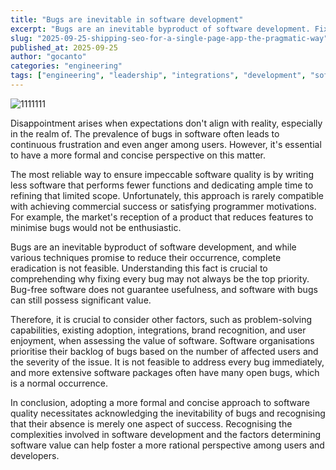 ```yaml
---
title: "Bugs are inevitable in software development"
excerpt: "Bugs are an inevitable byproduct of software development. Fixing every bug isn’t always the top priority because bug-free software doesn’t guarantee usefulness, and software with bugs can still deliver value."
slug: "2025-09-25-shipping-seo-for-a-single-page-app-the-pragmatic-way"
published_at: 2025-09-25
author: "gocanto"
categories: "engineering"
tags: ["engineering", "leadership", "integrations", "development", "software"]
---
```


![1111111](https://github.com/user-attachments/assets/1158b596-1651-4b73-99a2-7d06feae9402)

Disappointment arises when expectations don't align with reality, especially in the realm of. The prevalence of bugs in software often leads to continuous frustration and even anger among users. 
However, it's essential to have a more formal and concise perspective on this matter.

The most reliable way to ensure impeccable software quality is by writing less software that performs fewer functions and dedicating ample time to refining that limited scope. Unfortunately, this approach 
is rarely compatible with achieving commercial success or satisfying programmer motivations. For example, the market's reception of a product that reduces features to minimise bugs would not be enthusiastic.

Bugs are an inevitable byproduct of software development, and while various techniques promise to reduce their occurrence, complete eradication is not feasible. Understanding this fact is crucial to 
comprehending why fixing every bug may not always be the top priority. Bug-free software does not guarantee usefulness, and software with bugs can still possess significant value.

Therefore, it is crucial to consider other factors, such as problem-solving capabilities, existing adoption, integrations, brand recognition, and user enjoyment, when assessing the value of software. 
Software organisations prioritise their backlog of bugs based on the number of affected users and the severity of the issue. It is not feasible to address every bug immediately, and more extensive software packages often have many open bugs, which is a normal occurrence.

In conclusion, adopting a more formal and concise approach to software quality necessitates acknowledging the inevitability of bugs and recognising that their absence is merely one aspect of success. 
Recognising the complexities involved in software development and the factors determining software value can help foster a more rational perspective among users and developers.
